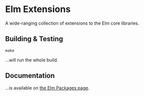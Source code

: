 # Elm Extensions

A wide-ranging collection of extensions to the Elm core libraries.

## Building & Testing

```
make
```

...will run the whole build.

## Documentation

...is available on [the Elm Packages page](http://package.elm-lang.org/packages/krisajenkins/elm-exts/latest/).
